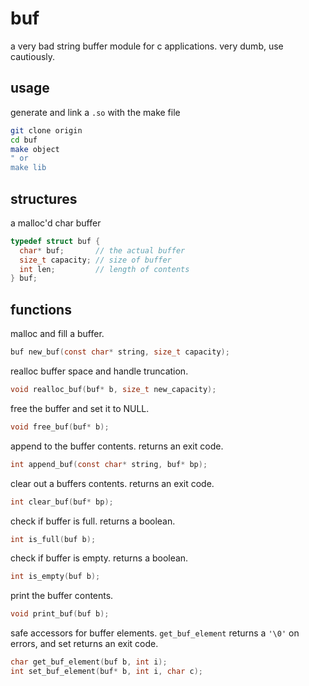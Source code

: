# buf
a very bad string buffer module for c applications. very dumb, use cautiously.

## usage
generate and link a `.so` with the make file
```bash
git clone origin
cd buf
make object
" or
make lib
```

## structures

a malloc'd char buffer
```c
typedef struct buf {
  char* buf;       // the actual buffer
  size_t capacity; // size of buffer
  int len;         // length of contents
} buf;
```
## functions

malloc and fill a buffer.
```c
buf new_buf(const char* string, size_t capacity);
```

realloc buffer space and handle truncation.
```c
void realloc_buf(buf* b, size_t new_capacity);
```

free the buffer and set it to NULL.
```c
void free_buf(buf* b);
```

append to the buffer contents. returns an exit code.
```c
int append_buf(const char* string, buf* bp);
```

clear out a buffers contents. returns an exit code.
```c
int clear_buf(buf* bp);
```

check if buffer is full. returns a boolean.
```c
int is_full(buf b);
```

check if buffer is empty. returns a boolean.
```c
int is_empty(buf b);
```

print the buffer contents.
```c
void print_buf(buf b);
```

safe accessors for buffer elements. `get_buf_element` returns a `'\0'` on errors, and set returns an exit code.
```c
char get_buf_element(buf b, int i);
int set_buf_element(buf* b, int i, char c);
```
